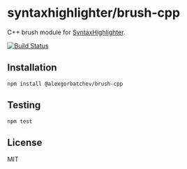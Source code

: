 # syntaxhighlighter/brush-cpp

C++ brush module for [SyntaxHighlighter](https://github.com/syntaxhighlighter).

[![Build Status](https://travis-ci.org/syntaxhighlighter/brush-cpp.svg)](https://travis-ci.org/syntaxhighlighter/brush-cpp)

## Installation

    npm install @alexgorbatchev/brush-cpp

## Testing

    npm test

## License

MIT

